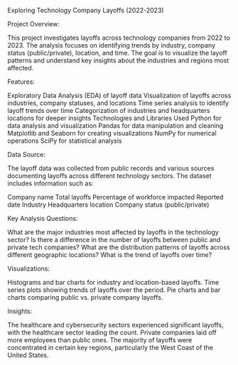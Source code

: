 Exploring Technology Company Layoffs (2022-2023)

Project Overview:

This project investigates layoffs across technology companies from 2022 to 2023. The analysis focuses on identifying trends by industry, company status (public/private), location, and time. The goal is to visualize the layoff patterns and understand key insights about the industries and regions most affected.

Features:

Exploratory Data Analysis (EDA) of layoff data
Visualization of layoffs across industries, company statuses, and locations
Time series analysis to identify layoff trends over time
Categorization of industries and headquarters locations for deeper insights
Technologies and Libraries Used
Python for data analysis and visualization
Pandas for data manipulation and cleaning
Matplotlib and Seaborn for creating visualizations
NumPy for numerical operations
SciPy for statistical analysis

Data Source:

The layoff data was collected from public records and various sources documenting layoffs across different technology sectors. The dataset includes information such as:


Company name
Total layoffs
Percentage of workforce impacted
Reported date
Industry
Headquarters location
Company status (public/private)

Key Analysis Questions:

What are the major industries most affected by layoffs in the technology sector?
Is there a difference in the number of layoffs between public and private tech companies?
What are the distribution patterns of layoffs across different geographic locations?
What is the trend of layoffs over time?

Visualizations:

Histograms and bar charts for industry and location-based layoffs.
Time series plots showing trends of layoffs over the period.
Pie charts and bar charts comparing public vs. private company layoffs.

Insights:

The healthcare and cybersecurity sectors experienced significant layoffs, with the healthcare sector leading the count.
Private companies laid off more employees than public ones.
The majority of layoffs were concentrated in certain key regions, particularly the West Coast of the United States.

